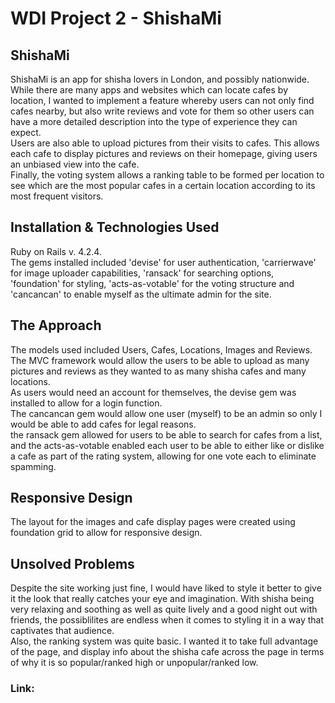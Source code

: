 <h1>WDI Project 2 - ShishaMi</h1>

<h2>ShishaMi</h2>

ShishaMi is an app for shisha lovers in London, and possibly nationwide. While there are many apps and websites which can locate cafes by location, I wanted to implement a feature whereby users can not only find cafes nearby, but also write reviews and vote for them so other users can have a more detailed description into the type of experience they can expect. </br> 
Users are also able to upload pictures from their visits to cafes. This allows each cafe to display pictures and reviews on their homepage, giving users an unbiased view into the cafe. </br>
Finally, the voting system allows a ranking table to be formed per location to see which are the most popular cafes in a certain location according to its most frequent visitors.

<h2>Installation & Technologies Used</h2>
 Ruby on Rails v. 4.2.4. </br>
The gems installed included 'devise' for user authentication, 'carrierwave' for image uploader capabilities, 'ransack' for searching options, 'foundation' for styling, 'acts-as-votable' for the voting structure and 'cancancan' to enable myself as the ultimate admin for the site.


<h2> The Approach</h2>

The models used included Users, Cafes, Locations, Images and Reviews. The MVC framework would allow the users to be able to upload as many pictures and reviews as they wanted to as many shisha cafes and many locations. </br>
As users would need an account for themselves, the devise gem was installed to allow for a login function. </br>
The cancancan gem would allow one user (myself) to be an admin so only I would be able to add cafes for legal reasons. </br>
the ransack gem allowed for users to be able to search for cafes from a list, and the acts-as-votable enabled each user to be able to either like or dislike a cafe as part of the rating system, allowing for one vote each to eliminate spamming. 




<h2> Responsive Design</h2>

The layout for the images and cafe display pages were created using foundation grid to allow for responsive design. 

<h2> Unsolved Problems</h2>

Despite the site working just fine, I would have liked to style it better to give it the look that really catches your eye and imagination. With shisha being very relaxing and soothing as well as quite lively and a good night out with friends, the possiblilites are endless when it comes to styling it in a way that captivates that audience. </br>
Also, the ranking system was quite basic. I wanted it to take full advantage of the page, and display info about the shisha cafe across the page in terms of why it is so popular/ranked high or unpopular/ranked low. 

<h3>Link:</h3>


 
